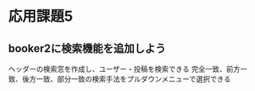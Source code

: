# 応用課題5

## booker2に検索機能を追加しよう
ヘッダーの検索窓を作成し、ユーザー・投稿を検索できる
完全一致、前方一致、後方一致、部分一致の検索手法をプルダウンメニューで選択できる



